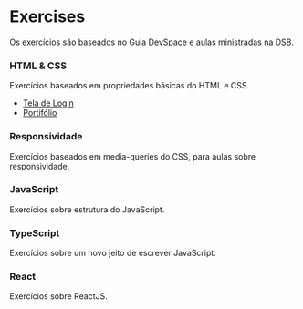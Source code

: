 <!-- 
    Copyright (C) 2019 Marcos Paulo Vaz de Oliveira

    This program is free software: you can redistribute it and/or modify
    it under the terms of the GNU General Public License as published by
    the Free Software Foundation, either version 3 of the License, or
    (at your option) any later version.

    This program is distributed in the hope that it will be useful,
    but WITHOUT ANY WARRANTY; without even the implied warranty of
    MERCHANTABILITY or FITNESS FOR A PARTICULAR PURPOSE.  See the
    GNU General Public License for more details.

    You should have received a copy of the GNU General Public License
    along with this program.  If not, see [http://www.gnu.org/licenses/].
-->
# Exercises
Os exercícios são baseados no Guia DevSpace e aulas ministradas na DSB.

### HTML & CSS
Exercícios baseados em propriedades básicas do HTML e CSS.
+ [Tela de Login](./ex/HTML&CSS/login.md)
+ [Portifólio](./ex/HTML&CSS/portfolio.md)


### Responsividade
Exercícios baseados em media-queries do CSS, para aulas sobre responsividade.

### JavaScript
Exercícios sobre estrutura do JavaScript.

### TypeScript
Exercícios sobre um novo jeito de escrever JavaScript.

### React
Exercícios sobre ReactJS.